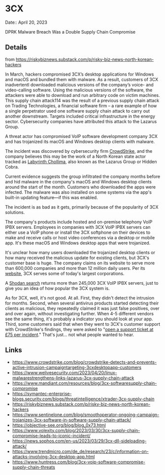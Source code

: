 # 3CX 

Date:: April 20, 2023


DPRK Malware Breach Was a Double Supply Chain Compromise

## Details

from https://riskybiznews.substack.com/p/risky-biz-news-north-korean-hackers

In March, hackers compromised 3CX’s desktop applications for Windows and macOS and bundled them with malware. As a result, customers of 3CX inadvertentl  downloaded malicious versions of the company’s voice- and video-calling software. Using the malicious versions of the software, the attackers were able to download and run arbitrary code on victim machines. This supply chain attack114 was the result of a previous supply chain attack on Trading Technologies, a financial software firm – a rare example of how a single perpetrator used one software supply chain attack to carry out another downstream. Targets included critical infrastructure in the energy sector. Cybersecurity companies have attributed this attack to the Lazarus Group.

A threat actor has compromised VoIP software development company 3CX and has trojanized its macOS and Windows desktop clients with malware.

The incident was discovered by cybersecurity firm [CrowdStrike](https://www.crowdstrike.com/blog/crowdstrike-detects-and-prevents-active-intrusion-campaign-targeting-3cxdesktopapp-customers/), and the company believes this may be the work of a North Korean state actor tracked as [Labyrinth Chollima](https://www.crowdstrike.com/adversaries/labyrinth-chollima/), also known as the Lazarus Group or Hidden Cobra.

Current evidence suggests the group infiltrated the company months before and hid malware in the company's macOS and Windows desktop clients around the start of the month. Customers who downloaded the apps were infected. The malware was also installed on some systems via the app's built-in updating feature—if this was enabled.

The incident is as bad as it gets, primarily because of the popularity of 3CX solutions.

The company's products include hosted and on-premise telephony VoIP IPBX servers. Employees in companies with 3CX VoIP IPBX servers can either use a VoIP phone or install the 3CX softphone on their devices to make and receive calls or host video conferences via a desktop or mobile app. It's these macOS and Windows desktop apps that were trojanized.

It's unclear how many users downloaded the trojanized desktop clients or how many received the malicious update for existing clients, but 3CX's customer base is huge. The company claims on its website to serve more than 600,000 companies and more than 12 million daily users. Per its [website](https://www.3cx.com/company/customers/), 3CX serves some of today's largest corporations.

A [Shodan search](https://www.shodan.io/search?query=http.favicon.hash%3A970132176) returns more than 245,000 3CX VoIP IPBX servers, just to give you an idea of how popular the 3CX system is.

As for 3CX, well, it's not good. At all. First, they didn't detect the intrusion for months. Second, when several antivirus products started detecting their clients as malicious, they repeatedly claimed it was just false positives, over and over again, without investigating further. When 4-5 different vendors see the same thing, it's probably a indicator you should look at your app. Third, some customers said that when they went to 3CX's customer support with CrowdStrike's findings, they were asked to "[open a support ticket at £75 per incident](https://archive.ph/DkWSh#selection-2579.99-2579.140)." That's just... not what people wanted to hear.



## Links

- https://www.crowdstrike.com/blog/crowdstrike-detects-and-prevents-active-intrusion-campaigntargeting-3cxdesktopapp-customers
- https://www.welivesecurity.com/2023/04/20/linux-malwarestrengthens-links-lazarus-3cx-supply-chain-attack
- https://www.mandiant.com/resources/blog/3cx-softwaresupply-chain-compromise
- https://symantec-enterprise-blogs.security.com/blogs/threatintelligence/xtrader-3cx-supply-chain
- https://riskybiznews.substack.com/p/risky-biz-news-north-korean-hackers
- https://www.sentinelone.com/blog/smoothoperator-ongoing-campaign-trojanizes-3cx-software-in-software-supply-chain-attack/
- https://objective-see.org/blog/blog_0x73.html
- https://www.volexity.com/blog/2023/03/30/3cx-supply-chain-compromise-leads-to-iconic-incident/
- https://news.sophos.com/en-us/2023/03/29/3cx-dll-sideloading-attack/
- https://www.trendmicro.com/de_de/research/23/c/information-on-attacks-involving-3cx-desktop-app.html
- https://www.huntress.com/blog/3cx-voip-software-compromise-supply-chain-threats